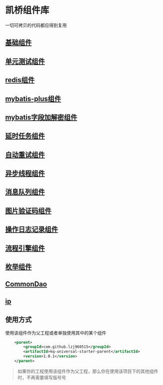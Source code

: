 # 凯桥组件库
一切可拷贝的代码都应得到复用
## [基础组件](kq-universal-common-starter)
## [单元测试组件](kq-universal-test-starter)
## [redis组件](kq-universal-redis-starter)
## [mybatis-plus组件](kq-universal-mybatis-plus-starter)
## [mybatis字段加解密组件](kq-universal-mybatis-encrypt-starter)
## [延时任务组件](kq-universal-delay-task-starter)
## [自动重试组件](kq-universal-retry-starter)
## [异步线程组件](kq-universal-async-starter)
## [消息队列组件](kq-universal-stream-starter)
## [图片验证码组件](kq-universal-imagecode-starter)
## [操作日志记录组件](kq-universal-log-starter)
## [流程引擎组件](kq-universal-workflow-starter)
## [枚举组件](kq-universal-enum-starter)
## [CommonDao](kq-universal-comdao-starter)
## [ip](kq-universal-ip-starter)
## 使用方式

使用该组件作为父工程或者单独使用其中的某个组件
```xml
    <parent>
        <groupId>com.github.lzj960515</groupId>
        <artifactId>kq-universal-starter-parent</artifactId>
        <version>1.0.1</version>
    </parent>
```

> 如果你的工程使用该组件作为父工程，那么你在使用该项目下的其他组件时，不再需要填写版号号
